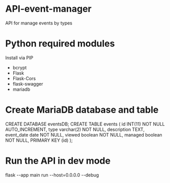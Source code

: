 # API-event-manager
API for manage events by types

# Python required modules 
Install via PIP
- bcrypt
- Flask
- Flask-Cors
- flask-swagger
- mariadb

# Create MariaDB database and table
CREATE DATABASE eventsDB;
CREATE TABLE events (
	id INT(11) NOT NULL AUTO_INCREMENT,
	type varchar(2) NOT NULL,
	description TEXT,
	event_date date NOT NULL,
	viewed boolean NOT NULL,
	managed boolean NOT NULL,
	PRIMARY KEY (id)
);

# Run the API in dev mode
flask --app main run --host=0.0.0.0 --debug


